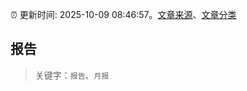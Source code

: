 :alarm_clock: 更新时间: 2025-10-09 08:46:57。[文章来源](/README.md)、[文章分类](/TAGS.md)

## 报告


> 关键字：`报告`、`月报`



